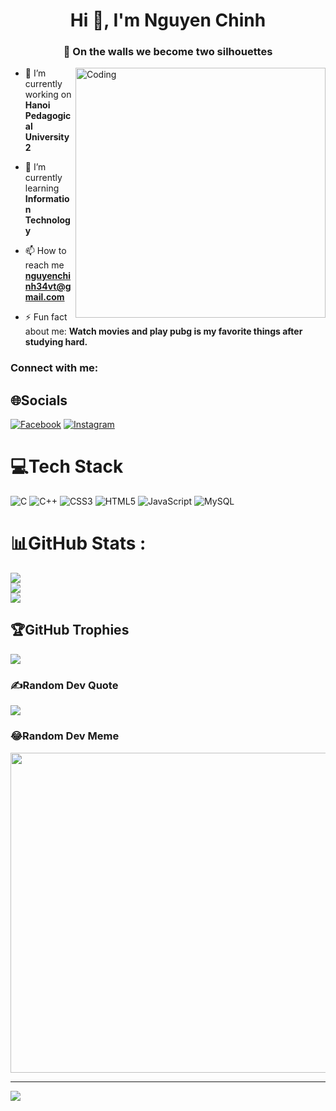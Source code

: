 <h1 align="center">Hi 👋, I'm Nguyen Chinh</h1>
<h3 align="center">🦉 On the walls we become two silhouettes</h3>
<a href="https://www.facebook.com/chinhnguyen343/" target="_blank"> <img align="right" alt="Coding" width=400  src="https://media2.giphy.com/media/v1.Y2lkPTc5MGI3NjExeDVnNHZ3ZnYwdGdwNHpqMHBib21qdjNyZGVjYm9vNHJhZ2tndHRwbCZlcD12MV9pbnRlcm5hbF9naWZfYnlfaWQmY3Q9Zw/Dh5q0sShxgp13DwrvG/giphy.gif"></a> 

- 🔭 I’m currently working on **Hanoi Pedagogical University 2**

- 🌱 I’m currently learning **Information Technology**

- 📫 How to reach me **nguyenchinh34vt@gmail.com**

- ⚡ Fun fact about me:  **Watch movies and play pubg is my favorite things after studying hard.**

<h3 align="left">Connect with me:</h3>
<p align="left">
  
## 🌐Socials
[![Facebook](https://img.shields.io/badge/Facebook-%231877F2.svg?logo=Facebook&logoColor=white)](https://www.facebook.com/chinhnguyen343/) [![Instagram](https://img.shields.io/badge/Instagram-%23E4405F.svg?logo=Instagram&logoColor=white)](https://instagram.com/https://www.instagram.com/chinh.34/) 

# 💻Tech Stack
![C](https://img.shields.io/badge/c-%2300599C.svg?style=plastic&logo=c&logoColor=white) ![C++](https://img.shields.io/badge/c++-%2300599C.svg?style=plastic&logo=c%2B%2B&logoColor=white) ![CSS3](https://img.shields.io/badge/css3-%231572B6.svg?style=plastic&logo=css3&logoColor=white) ![HTML5](https://img.shields.io/badge/html5-%23E34F26.svg?style=plastic&logo=html5&logoColor=white) ![JavaScript](https://img.shields.io/badge/javascript-%23323330.svg?style=plastic&logo=javascript&logoColor=%23F7DF1E) ![MySQL](https://img.shields.io/badge/mysql-%2300f.svg?style=plastic&logo=mysql&logoColor=white)
# 📊GitHub Stats :
![](https://github-readme-stats.vercel.app/api?username=chinhnguyen34&theme=nightowl&hide_border=false&include_all_commits=true&count_private=true)<br/>
![](https://github-readme-streak-stats.herokuapp.com/?user=chinhnguyen34&theme=nightowl&hide_border=false)<br/>
![](https://github-readme-stats.vercel.app/api/top-langs/?username=chinhnguyen34&theme=nightowl&hide_border=false&include_all_commits=true&count_private=true&layout=compact)

## 🏆GitHub Trophies
![](https://github-trophies.vercel.app/?username=chinhnguyen34&theme=buddhism&no-frame=false&no-bg=false&margin-w=4)

### ✍️Random Dev Quote
![](https://quotes-github-readme.vercel.app/api?type=horizontal&theme=gruvbox)

### 😂Random Dev Meme
<img src="https://random-memer.herokuapp.com/" width="512px"/>

---
[![](https://visitcount.itsvg.in/api?id=chinhnguyen34&icon=7&color=7)](https://visitcount.itsvg.in)
